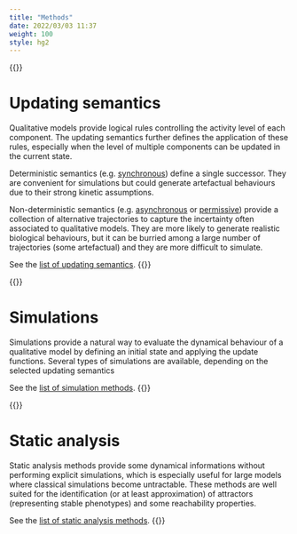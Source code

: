 ```yaml
---
title: "Methods"
date: 2022/03/03 11:37
weight: 100
style: hg2
---
```



{{<box class="feat">}}
# Updating semantics

Qualitative models provide logical rules controlling the activity level of each component. The updating
semantics further defines the application of these rules, especially when the level of multiple components
can be updated in the current state.

Deterministic semantics (e.g. [synchronous](updatings/synchronous)) define a single successor. They are
convenient for simulations but could generate artefactual behaviours due to their strong kinetic assumptions.

Non-deterministic semantics (e.g. [asynchronous](updatings/asynchronous) or [permissive](updatings/permissive))
provide a collection of alternative trajectories to capture the incertainty often associated to qualitative models.
They are more likely to generate realistic biological behaviours, but it can be burried among a large number of
trajectories (some artefactual) and they are more difficult to simulate.


See the [list of updating semantics](updatings).
{{</box>}}



{{<box class="feat">}}
# Simulations

Simulations provide a natural way to evaluate the dynamical behaviour of a qualitative model by defining an
initial state and applying the update functions. Several types of simulations are available, depending on the
selected updating semantics 

See the [list of simulation methods](simulation).
{{</box>}}

{{<box class="feat">}}
# Static analysis

Static analysis methods provide some dynamical informations without performing explicit simulations,
which is especially useful for large models where classical simulations become untractable.
These methods are well suited for the identification (or at least approximation) of attractors
(representing stable phenotypes) and some reachability properties.

See the [list of static analysis methods](static).
{{</box>}}

